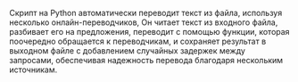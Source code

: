 Скрипт на Python автоматически переводит текст из файла, используя несколько онлайн-переводчиков,
Он читает текст из входного файла, разбивает его на предложения, переводит с помощью функции, которая поочередно обращается к переводчикам,
и сохраняет результат в выходном файле с добавлением случайных задержек между запросами, обеспечивая надежность перевода благодаря нескольким источникам.
